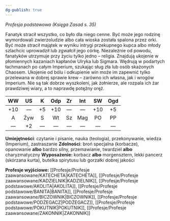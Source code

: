 ```yaml
---
dg-publish: true
---
```

*Profesja podstawowa (Księga Zasad s. 35)*

Fanatyk stracił wszystko, co było dla niego cenne. Być może jego rodzinę wymordowali zwierzoludzie albo cała wioska została spalona przez orki. Być może stracił majątek w wyniku intrygi przekupnego kupca albo młody szlachcic uprowadził lub zgwałcił jego córkę. Niezależnie od powodu, fanatyków utrzymuje przy życiu tylko jedno – religia. Znajdują ukojenie w płomiennych kazaniach kapłanów Ulryka lub Sigmara. Wędrują w podartych łachmanach po całym Imperium, szukając sług zła lub osób skażonych Chaosem. Ukojenie od bólu i odkupienie win może im zapewnić tylko przelewana w dobrej sprawie krew – zarówno ich własna, jak i wrogów Imperium. Nie są tak dobrze wyszkoleni, jak żołnierze, ale rozpala ich żar prawdziwej wiary, a to naprawdę potężny oręż.

| WW  | US  |  K  | Odp | Zr  | Int | SW  | Ogd |
|:---:|:---:|:---:|:---:|:---:|:---:|:---:|:---:|
| +10 |  —  | +5  | +10 |  —  |  —  | +10 | +5  |
|  A  | Żyw |  S  | Wt  | Sz  | Mag | PO  | PP  |
|  —  | +2  |  —  |  —  |  —  |  —  |  —  |  —  |
**Umiejętności**: czytanie i pisanie, nauka (teologia), przekonywanie, wiedza (Imperium), zastraszanie
**Zdolności**: broń specjalna (korbacze), opanowanie **albo** bardzo silny, przemawianie, twardziel **albo** charyzmatyczny
**Wyposażenie:** korbacz **albo** morgensztern, lekki pancerz (skórzana kurta), butelka spirytusu lub gorzałki dobrej jakości

**Profesje wyjściowe:** [[Profesje/Profesje zaawansowane/KATECHETA\|KATECHETA]],  [[Profesje/Profesje zaawansowane/KADZIELNIK\|KADZIELNIK]],  [[Profesje/Profesje podstawowe/AKOLITA\|AKOLITA]], [[Profesje/Profesje podstawowe/BANITA\|BANITA]], [[Profesje/Profesje zaawansowane/BICZOWNIK\|BICZOWNIK]], [[Profesje/Profesje podstawowe/PODŻEGACZ\|PODŻEGACZ]], [[Profesje/Profesje podstawowe/POKUTNIK\|POKUTNIK]], [[Profesje/Profesje zaawansowane/ZAKONNIK\|ZAKONNIK]]